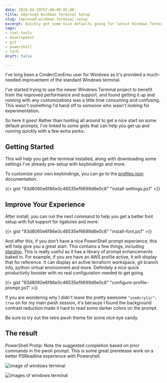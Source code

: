 ```yaml
---
date: 2020-04-20T07:00:00-05:00
title: Improved Windows Terminal Setup
slug: improved-windows-terminal-setup
excerpt: Quickly get some nice defaults going for latest Windows Terminal
tags:
- cool-tools
- development
- git
- powershell
- tech
draft: false

---
```

I've long been a Cmder/ConEmu user for Windows as it's provided a much-needed improvement of the standard Windows terminal.

I've started trying to use the newer Windows Terminal project to benefit from the improved performance and support, and found getting it up and running with any customizations was a little time consuming and confusing. This wasn't something I'd hand off to someone who wasn't looking for experimentation.

So here it goes! Rather than hunting all around to get a nice start on some default prompts, I've linked to some gists that can help you get up and running quickly with a few extra perks.

## Getting Started

This will help you get the terminal installed, along with downloading some settings I've already pre-setup with keybindings and more.

To customize your own keybindings, you can go to the [profiles.json](https://github.com/microsoft/terminal/blob/master/doc/cascadia/SettingsSchema.md) documentation.

{{< gist "93d8060e6f86e0c46535ef6699d6e0c8" "install-settings.ps1" >}}

## Improve Your Experience

After install, you can run the next command to help you get a better font setup with full support for ligatures and more.

{{< gist "93d8060e6f86e0c46535ef6699d6e0c8" "install-font.ps1" >}}

And after this, if you don't have a nice PowerShell prompt experience, this will help give you a great start. This contains a few things, including [starship](https://starship.rs). This is really useful as it has a library of prompt enhancements baked in. For example, if you are have an AWS profile active, it will display that for reference. It can display an active terraform workspace, git branch info, python virtual environment and more. Definitely a nice quick productivity booster with no real configuration needed to get going.

{{< gist "93d8060e6f86e0c46535ef6699d6e0c8" "configure-profile-prompt.ps1" >}}

If you are wondering why I didn't leave the pretty awesome `"useAcrylic": true` on for my main pwsh session, it's because I found the background contrast reduction made it hard to read some darker colors on the prompt.

Be sure to try out the retro pwsh theme for some nice eye candy.

## The result

PowerShell Protip: Note the suggested completion based on prior commands in the pwsh prompt. This is some great prerelease work on a better PSReadline experience with Powershell.

![image of windows terminal](/images/windows-terminal-01.png)

![images of windows terminal](/images/windows-terminal-02.png)